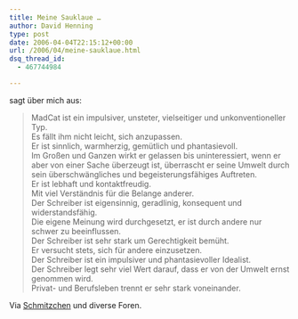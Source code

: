 ```yaml
---
title: Meine Sauklaue …
author: David Henning
type: post
date: 2006-04-04T22:15:12+00:00
url: /2006/04/meine-sauklaue.html
dsq_thread_id:
  - 467744984

---
```

sagt über mich aus:

> MadCat ist ein impulsiver, unsteter, vielseitiger und unkonventioneller Typ.   
> Es fällt ihm nicht leicht, sich anzupassen.   
> Er ist sinnlich, warmherzig, gemütlich und phantasievoll.   
> Im Großen und Ganzen wirkt er gelassen bis uninteressiert, wenn er aber von einer Sache überzeugt ist, überrascht er seine Umwelt durch sein überschwängliches und begeisterungsfähiges Auftreten.   
> Er ist lebhaft und kontaktfreudig.   
> Mit viel Verständnis für die Belange anderer.   
> Der Schreiber ist eigensinnig, geradlinig, konsequent und widerstandsfähig.   
> Die eigene Meinung wird durchgesetzt, er ist durch andere nur schwer zu beeinflussen.   
> Der Schreiber ist sehr stark um Gerechtigkeit bemüht.   
> Er versucht stets, sich für andere einzusetzen.   
> Der Schreiber ist ein impulsiver und phantasievoller Idealist.   
> Der Schreiber legt sehr viel Wert darauf, dass er von der Umwelt ernst genommen wird.   
> Privat- und Berufsleben trennt er sehr stark voneinander.

Via [Schmitzchen][1] und diverse Foren.

 [1]: http://www.schmitzchen.org/2006/04/graphologie-fr-den-hausgebrauch-petra.html